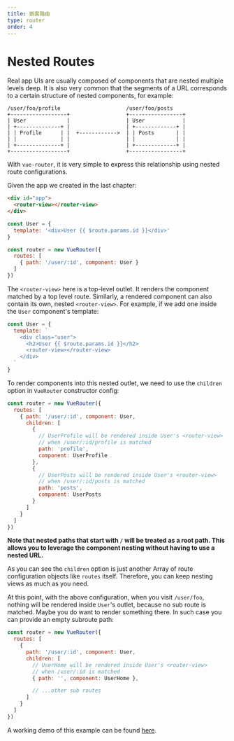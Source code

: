 ```yaml
---
title: 嵌套路由
type: router
order: 4
---
```


# Nested Routes

Real app UIs are usually composed of components that are nested multiple levels deep. It is also very common that the segments of a URL corresponds to a certain structure of nested components, for example:

```
/user/foo/profile                     /user/foo/posts
+------------------+                  +-----------------+
| User             |                  | User            |
| +--------------+ |                  | +-------------+ |
| | Profile      | |  +------------>  | | Posts       | |
| |              | |                  | |             | |
| +--------------+ |                  | +-------------+ |
+------------------+                  +-----------------+
```

With `vue-router`, it is very simple to express this relationship using nested route configurations.

Given the app we created in the last chapter:

``` html
<div id="app">
  <router-view></router-view>
</div>
```

``` js
const User = {
  template: '<div>User {{ $route.params.id }}</div>'
}

const router = new VueRouter({
  routes: [
    { path: '/user/:id', component: User }
  ]
})
```

The `<router-view>` here is a top-level outlet. It renders the component matched by a top level route. Similarly, a rendered component can also contain its own, nested `<router-view>`. For example, if we add one inside the `User` component's template:

``` js
const User = {
  template: `
    <div class="user">
      <h2>User {{ $route.params.id }}</h2>
      <router-view></router-view>
    </div>
  `
}
```

To render components into this nested outlet, we need to use the `children`
option in `VueRouter` constructor config:

``` js
const router = new VueRouter({
  routes: [
    { path: '/user/:id', component: User,
      children: [
        {
          // UserProfile will be rendered inside User's <router-view>
          // when /user/:id/profile is matched
          path: 'profile',
          component: UserProfile
        },
        {
          // UserPosts will be rendered inside User's <router-view>
          // when /user/:id/posts is matched
          path: 'posts',
          component: UserPosts
        }
      ]
    }
  ]
})
```

**Note that nested paths that start with `/` will be treated as a root path. This allows you to leverage the component nesting without having to use a nested URL.**

As you can see the `children` option is just another Array of route configuration objects like `routes` itself. Therefore, you can keep nesting views as much as you need.

At this point, with the above configuration, when you visit `/user/foo`, nothing will be rendered inside `User`'s outlet, because no sub route is matched. Maybe you do want to render something there. In such case you can provide an empty subroute path:

``` js
const router = new VueRouter({
  routes: [
    {
      path: '/user/:id', component: User,
      children: [
        // UserHome will be rendered inside User's <router-view>
        // when /user/:id is matched
        { path: '', component: UserHome },

        // ...other sub routes
      ]
    }
  ]
})
```

A working demo of this example can be found [here](http://jsfiddle.net/yyx990803/L7hscd8h/).
